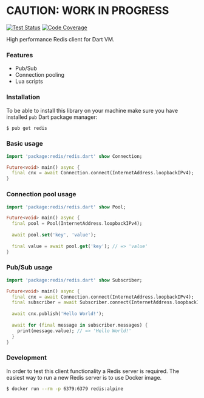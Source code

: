 # CAUTION: WORK IN PROGRESS

[![Test Status][cirrusci-image]][cirrusci-url] [![Code Coverage][codecov-image]][codecov-url]

High performance Redis client for Dart VM.

### Features
* Pub/Sub
* Connection pooling
* Lua scripts

### Installation
To be able to install this library on your machine make sure you have
installed `pub` Dart package manager:
```sh
$ pub get redis
```

### Basic usage
```dart
import 'package:redis/redis.dart' show Connection;

Future<void> main() async {
  final cnx = await Connection.connect(InternetAddress.loopbackIPv4);
}
```

### Connection pool usage
```dart
import 'package:redis/redis.dart' show Pool;

Future<void> main() async {
  final pool = Pool(InternetAddress.loopbackIPv4);
  
  await pool.set('key', 'value');
  
  final value = await pool.get('key'); // => 'value'
}
```

### Pub/Sub usage
```dart
import 'package:redis/redis.dart' show Subscriber;

Future<void> main() async {
  final cnx = await Connection.connect(InternetAddress.loopbackIPv4);
  final subscriber = await Subscriber.connect(InternetAddress.loopbackIPv4);
  
  await cnx.publish('Hello World!');
  
  await for (final message in subscriber.messages) {
    print(message.value); // => 'Hello World!'
  }
}
```

### Development
In order to test this client functionality a Redis server is required. The easiest way to run a new Redis server
is to use Docker image.

```bash
$ docker run --rm -p 6379:6379 redis:alpine
```

[cirrusci-image]: https://api.cirrus-ci.com/github/vanesyan/redis.dart.svg?branch=master
[cirrusci-url]: https://cirrus-ci.com/github/vanesyan/redis.dart
[codecov-image]: https://codecov.io/gh/vanesyan/redis.dart/branch/master/graph/badge.svg
[codecov-url]: https://codecov.io/gh/vanesyan/redis.dart
